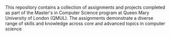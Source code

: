 This repository contains a collection of assignments and projects completed as part of the Master's in Computer Science program at Queen Mary University of London (QMUL). The assignments demonstrate a diverse range of skills and knowledge across core and advanced topics in computer science
